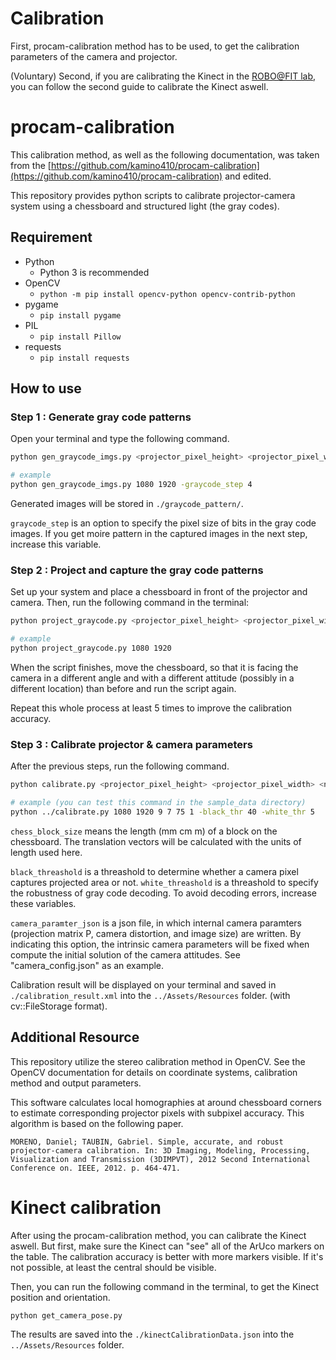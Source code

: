 # Calibration

First, procam-calibration method has to be used, to get the calibration parameters of the camera and projector.

(Voluntary) Second, if you are calibrating the Kinect in the [ROBO@FIT lab](https://www.fit.vut.cz/research/group/robo/equipment/.cs), you can follow the second guide to calibrate the Kinect aswell.

# procam-calibration

This calibration method, as well as the following documentation, was taken from the [https://github.com/kamino410/procam-calibration](https://github.com/kamino410/procam-calibration) and edited.

This repository provides python scripts to calibrate projector-camera system using a chessboard and structured light (the gray codes).

## Requirement

* Python
    * Python 3 is recommended
* OpenCV
    * `python -m pip install opencv-python opencv-contrib-python`
* pygame
    * `pip install pygame`
* PIL
    * `pip install Pillow`
* requests
    * `pip install requests`

## How to use
### Step 1 : Generate gray code patterns

Open your terminal and type the following command.

```sh
python gen_graycode_imgs.py <projector_pixel_height> <projector_pixel_width> [-graycode_step <graycode_step(default=1)>]

# example
python gen_graycode_imgs.py 1080 1920 -graycode_step 4
```

Generated images will be stored in `./graycode_pattern/`.

`graycode_step` is an option to specify the pixel size of bits in the gray code images.
If you get moire pattern in the captured images in the next step, increase this variable.

### Step 2 : Project and capture the gray code patterns

Set up your system and place a chessboard in front of the projector and camera. Then, run the following command in the terminal:

```sh
python project_graycode.py <projector_pixel_height> <projector_pixel_width>

# example
python project_graycode.py 1080 1920
```

When the script finishes, move the chessboard, so that it is facing the camera in a different angle and with a different attitude (possibly in a different location) than before and run the script again.

Repeat this whole process at least 5 times to improve the calibration accuracy.

### Step 3 : Calibrate projector & camera parameters

After the previous steps, run the following command.

```sh
python calibrate.py <projector_pixel_height> <projector_pixel_width> <num_chess_corners_vert> <num_chess_corners_hori> <chess_block_size> <graycode_step> [-black_thr <black_thr(default=40)>] [-white_thr <white_thr(default=5)>][-camera <camera_parameter_json>]

# example (you can test this command in the sample_data directory)
python ../calibrate.py 1080 1920 9 7 75 1 -black_thr 40 -white_thr 5
```

`chess_block_size` means the length (mm cm m) of a block on the chessboard.
The translation vectors will be calculated with the units of length used here.

`black_threashold` is a threashold to determine whether a camera pixel captures projected area or not.
`white_threashold` is a threashold to specify the robustness of gray code decoding.
To avoid decoding errors, increase these variables.

`camera_paramter_json` is a json file, in which internal camera paramters (projection matrix P, camera distortion, and image size) are written.
By indicating this option, the intrinsic camera parameters will be fixed when compute the initial solution of the camera attitudes.
See "camera_config.json" as an example.

Calibration result will be displayed on your terminal and saved in `./calibration_result.xml` into the `../Assets/Resources` folder. (with cv::FileStorage format).

## Additional Resource

This repository utilize the stereo calibration method in OpenCV. See the OpenCV documentation for details on coordinate systems, calibration method and output parameters.

This software calculates local homographies at around chessboard corners to estimate corresponding projector pixels with subpixel accuracy.
This algorithm is based on the following paper.

```
MORENO, Daniel; TAUBIN, Gabriel. Simple, accurate, and robust projector-camera calibration. In: 3D Imaging, Modeling, Processing, Visualization and Transmission (3DIMPVT), 2012 Second International Conference on. IEEE, 2012. p. 464-471.
```

# Kinect calibration

After using the procam-calibration method, you can calibrate the Kinect aswell.
But first, make sure the Kinect can "see" all of the ArUco markers on the table. The calibration accuracy is better with more markers visible. If it's not possible, at least the central should be visible.

Then, you can run the following command in the terminal, to get the Kinect position and orientation.

```sh
python get_camera_pose.py
```

The results are saved into the `./kinectCalibrationData.json` into the `../Assets/Resources` folder.
